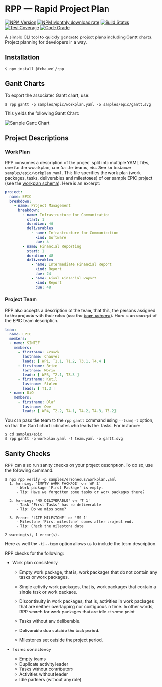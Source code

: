 # RPP — Rapid Project Plan

[![NPM Version](https://img.shields.io/npm/v/@fchauvel/rpp)](https://www.npmjs.com/package/@fchauvel/rpp)
[![NPM Monthly download rate](https://img.shields.io/npm/dm/@fchauvel/rpp)](https://www.npmjs.com/package/@fchauvel/rpp)
[![Build Status](https://travis-ci.org/fchauvel/rpp.svg?branch=master)](https://travis-ci.org/fchauvel/rpp)
[![Test Coverage](https://img.shields.io/codecov/c/github/fchauvel/rpp)](https://codecov.io/gh/fchauvel/rpp/)
[![Code Grade](https://img.shields.io/codacy/grade/bd70b010385c4f18a31d24dd44de4580.svg)](https://app.codacy.com/manual/fchauvel/rpp/dashboard)

A simple CLI tool to quickly generate project plans including Gantt
charts. Project planning for developers in a way.

## Installation

```console
$ npm install @fchauvel/rpp
```

## Gantt Charts

To export the associated Gantt chart, use:

```console
$ rpp gantt -p samples/epic/workplan.yaml -o samples/epic/gantt.svg

```

This yields the following Gantt Chart:

![Sample Gantt Chart](https://raw.github.com/fchauvel/rpp/master/samples/epic/gantt.svg?sanitize=true)

## Project Descriptions

### Work Plan

RPP consumes a description of the project split into multiple YAML
files, one for the woorkplan, one for the teams, etc. See for instance
`samples/epic/workplan.yaml`. This file specifies the work plan (work
packages, tasks, deliverables and milestones) of our sample EPIC
project (see the [workplan schema][workplan-schema]). Here is an excerpt:

```yaml
project:
  name: EPIC
  breakdown:
    - name: Project Management
      breakdown:
        - name: Infrastructure for Communication
          start: 1
          duration: 48
          deliverables:
            - name: Infrastructure for Communication
              kind: Software
              due: 3
        - name: Financial Reporting
          start: 1
          duration: 48
          deliverables:
            - name: Intermediate Financial Report
              kind: Report
              due: 24
            - name: Final Financial Report
              kind: Report
              due: 48
```

### Project Team

RPP also accepts a description of the team, that this, the persons
assigned to the projects with their roles (see the [team
schema][team-schema]). Here is an excerpt of the EPIC team
description.

```yaml
team:
  name: EPIC
  members:
  - name: SINTEF
    members:
      - firstname: Franck
        lastname: Chauvel
        leads: [ WP1, T1.1, T1.2, T3.1, T4.4 ]
      - firstname: Brice
        lastname: Morin
        leads: [ WP3, T2.1, T3.3 ]
      - firstname: Ketil
        lastname: Stølen
        leads: [ T1.3 ]
  - name: UiO
    members:
      - firstname: Olaf
        lastname: Owe
        leads: [ WP4, T2.2, T4.1, T4.2, T4.3, T5.2]
```

You can pass the team to the `rpp gantt` command using `--team|-t`
option, so that the Gantt chart indicates who leads the Tasks. For
instance:

```console
$ cd samples/epic
$ rpp gantt -p workplan.yaml -t team.yaml -o gantt.svg
```

## Sanity Checks

RPP can also run sanity checks on your project description. To do so,
use the following command:

```console
$ npx rpp verify -p samples/erroneous/workplan.yaml
  1. Warning: 'EMPTY WORK PACKAGE' on 'WP 2'
     - Work package 'First Package' is empty.
     - Tip: Have we forgotten some tasks or work packages there?

  2. Warning: 'NO DELIVERABLE' on 'T 1'
     - Task 'First Tasks' has no deliverable
     - Tip: Do we miss some?

  3. Error: 'LATE MILESTONE' on 'MS 1'
     - Milestone 'First milestone' comes after project end.
     - Tip: Check the milestone date

2 warning(s), 1 error(s).
```

Here as well the `-t|--team` option allows us to include the team
description.

RPP checks for the following:

-   Work plan consistency

    -   Empty work package, that is, work packages that do not contain
        any tasks or work packages.

    -   Single activity work packages, that is, work packages that
        contain a single task or work package.

    -   Discontinuity in work packages, that is, activities in work
        packages that are neither overlapping nor contiguous in
        time. In other words, RPP search for work packages that are
        idle at some point.

    -   Tasks without any deliberable.

    -   Deliverable due outside the task period.

    -   Milestones set outside the project period.

-   Teams consistency

    -   Empty teams
    -   Duplicate activity leader
    -   Tasks without contributors
    -   Activities without leader
    -   Idle partners (without any role)


[workplan-schema]: https://github.com/fchauvel/rpp/blob/058f1722d116955bb9a018dcca6287a926044670/src/storage/adapters/schemas.ts#L29

[team-schema]: https://github.com/fchauvel/rpp/blob/058f1722d116955bb9a018dcca6287a926044670/src/storage/adapters/schemas.ts#L111

